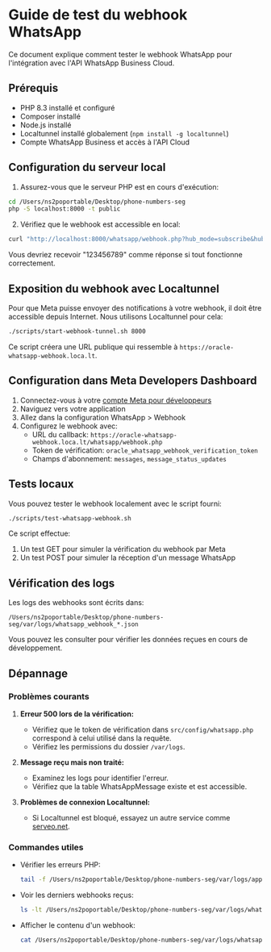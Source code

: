 # Guide de test du webhook WhatsApp

Ce document explique comment tester le webhook WhatsApp pour l'intégration avec l'API WhatsApp Business Cloud.

## Prérequis

- PHP 8.3 installé et configuré
- Composer installé
- Node.js installé
- Localtunnel installé globalement (`npm install -g localtunnel`)
- Compte WhatsApp Business et accès à l'API Cloud

## Configuration du serveur local

1. Assurez-vous que le serveur PHP est en cours d'exécution:

```bash
cd /Users/ns2poportable/Desktop/phone-numbers-seg
php -S localhost:8000 -t public
```

2. Vérifiez que le webhook est accessible en local:

```bash
curl "http://localhost:8000/whatsapp/webhook.php?hub_mode=subscribe&hub_verify_token=oracle_whatsapp_webhook_verification_token&hub_challenge=123456789"
```

Vous devriez recevoir "123456789" comme réponse si tout fonctionne correctement.

## Exposition du webhook avec Localtunnel

Pour que Meta puisse envoyer des notifications à votre webhook, il doit être accessible depuis Internet. Nous utilisons Localtunnel pour cela:

```bash
./scripts/start-webhook-tunnel.sh 8000
```

Ce script créera une URL publique qui ressemble à `https://oracle-whatsapp-webhook.loca.lt`.

## Configuration dans Meta Developers Dashboard

1. Connectez-vous à votre [compte Meta pour développeurs](https://developers.facebook.com)
2. Naviguez vers votre application
3. Allez dans la configuration WhatsApp > Webhook
4. Configurez le webhook avec:
   - URL du callback: `https://oracle-whatsapp-webhook.loca.lt/whatsapp/webhook.php`
   - Token de vérification: `oracle_whatsapp_webhook_verification_token`
   - Champs d'abonnement: `messages`, `message_status_updates`

## Tests locaux

Vous pouvez tester le webhook localement avec le script fourni:

```bash
./scripts/test-whatsapp-webhook.sh
```

Ce script effectue:
1. Un test GET pour simuler la vérification du webhook par Meta
2. Un test POST pour simuler la réception d'un message WhatsApp

## Vérification des logs

Les logs des webhooks sont écrits dans:

```
/Users/ns2poportable/Desktop/phone-numbers-seg/var/logs/whatsapp_webhook_*.json
```

Vous pouvez les consulter pour vérifier les données reçues en cours de développement.

## Dépannage

### Problèmes courants

1. **Erreur 500 lors de la vérification:**
   - Vérifiez que le token de vérification dans `src/config/whatsapp.php` correspond à celui utilisé dans la requête.
   - Vérifiez les permissions du dossier `/var/logs`.

2. **Message reçu mais non traité:**
   - Examinez les logs pour identifier l'erreur.
   - Vérifiez que la table WhatsAppMessage existe et est accessible.

3. **Problèmes de connexion Localtunnel:**
   - Si Localtunnel est bloqué, essayez un autre service comme [serveo.net](https://serveo.net/).

### Commandes utiles

- Vérifier les erreurs PHP:
  ```bash
  tail -f /Users/ns2poportable/Desktop/phone-numbers-seg/var/logs/app.log
  ```

- Voir les derniers webhooks reçus:
  ```bash
  ls -lt /Users/ns2poportable/Desktop/phone-numbers-seg/var/logs/whatsapp_webhook_*
  ```

- Afficher le contenu d'un webhook:
  ```bash
  cat /Users/ns2poportable/Desktop/phone-numbers-seg/var/logs/whatsapp_webhook_*.json | jq
  ```
